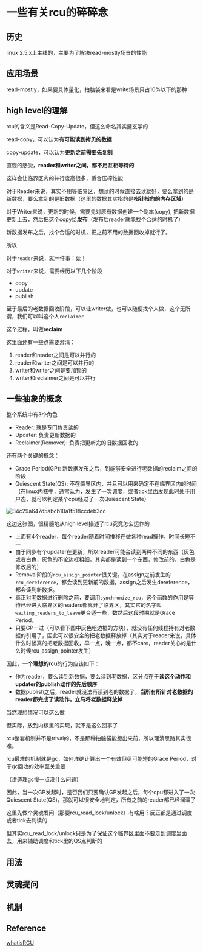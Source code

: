 # 一些有关rcu的碎碎念

## 历史
linux 2.5.x上主线的，主要为了解决read-mostly场景的性能

## 应用场景
read-mostly，如果要具体量化，拍脑袋来看是write场景只占10%以下的那种

## high level的理解
rcu的含义是Read-Copy-Update，但这么命名其实挺玄学的

read-copy，可以认为**有可能读到拷贝的数据**

copy-update，可以认为**更新之前需要先复制**

直观的感受，**reader和writer之间，都不用互相等待的**

这样会让临界区内的并行度高很多，适合压榨性能

对于Reader来说，其实不用等临界区，想读的时候直接去读就好，要么拿到的是新数据，要么拿到的是旧数据（这里的数据其实指的是**指针指向的内存区域**）

对于Writer来说，更新的时候，需要先对原有数据创建一个副本(copy), 把新数据更新上去，然后把这个copy给**发布**（发布后reader就能找个合适的时机了）

新数据发布之后，找个合适的时机，把之前不用的数据回收掉就行了。

所以

对于`reader`来说，就一件事：读！

对于`writer`来说，需要经历以下几个阶段
* copy
* update
* publish

至于最后的老数据回收阶段，可以让writer做，也可以随便找个人做，这个无所谓，我们可以叫这个人`reclaimer`

这个过程，叫做**reclaim**

这里面还有一些点需要澄清：
1. reader和reader之间是可以并行的
2. reader和writer之间是可以并行的
3. writer和writer之间是要加锁的
4. writer和reclaimer之间是可以并行

## 一些抽象的概念
整个系统中有3个角色

* Reader: 就是专门负责读的
* Updater: 负责更新数据的
* Reclaimer(Remover): 负责把更新完的旧数据回收的

还有两个关键的概念：

* Grace Period(GP): 新数据发布之后，到能够安全进行老数据的reclaim之间的阶段
* Quiescent State(QS): 不在临界区内，并且可以用来确定不在临界区内的时间（在linux内核中，通常认为，发生了一次调度，或者tick里面发现此时处于用户态，就可以判定某个cpu经过了一次Quiescent State）

![34c29a647d5abcb10a1f518ccdeb3cc](https://github.com/Rust401/OS-kernel-dev-config/assets/31315527/23df6db6-9e9d-4f92-83cf-e47bcac1dbdd)

这边这张图，很精髓地从high level描述了rcu究竟怎么运作的

* 上面有4个reader，每个reader随着时间推移在做各种read操作，时间长短不一
* 由于同步有个updater在更新，所以reader可能会读到两种不同的东西（灰色或者白色，灰色的不论边框粗细，其实都是读到一个东西，修改前的，白色是修改后的）
* Removal阶段的`rcu_assign_pointer`很关键。在assign之前发生的`rcu_dereference`，都会读到更新前的数据，assign之后发生dereference，都会读到新数据。
* 真正对老数据进行删除之前，要调用`synchronize_rcu`，这个函数的作用是等待已经进入临界区的readers都离开了临界区，其实它的名字叫`waiting_readers_to_leave`更合适一些，数然后这段时期就是Grace Period。
* 只要GP一过（可以看下图中灰色粗边框的方块），就没有任何线程持有对老数据的引用了，因此可以很安全的把老数据释放掉（其实对于reader来说，具体什么时候真的把老数据回收，早一点，晚一点，都不care，reader关心的是什么时候rcu_assign_pointer发生）

因此，**一个理想的rcu**的行为应该如下：
* 作为reader，要么读到新数据，要么读到老数据，区分点在于**读这个动作和updater的publish动作的先后顺序**
* 数据publish之后，reader就没法再读到老的数据了，**当所有所针对老数据的reader都完成了读动作，立马将老数据释放掉**

当然理想情况可以这么做

但实际，放到内核里的实现，就不是这么回事了

rcu整套机制并不是trival的，不是那种拍脑袋能想出来前，所以理清思路其实很难。

rcu最难的机制就是gc，如何准确计算出一个有效但尽可能短的Grace Period，对于gc回收的效率至关重要

（讲道理gc慢一点没什么问题）

因此，当一次GP发起时，是否我们只要确认GP发起之后，每个cpu都进入了一次Quiescent State(QS)，那就可以很安全地判定，所有之前的reader都已经溜溜了

这里先做个灵魂发问（那要rcu_read_lock/unlock）有啥用？反正都是通过调度或者tick去判读的

但其实rcu_read_lock/unlock只是为了保证这个临界区里面不要走到调度里面去，用来辅助调度和tick里的QS点判断的
  
## 用法
## 灵魂提问
## 机制
## Reference
[whatisRCU](https://www.kernel.org/doc/html/next/RCU/whatisRCU.html)
